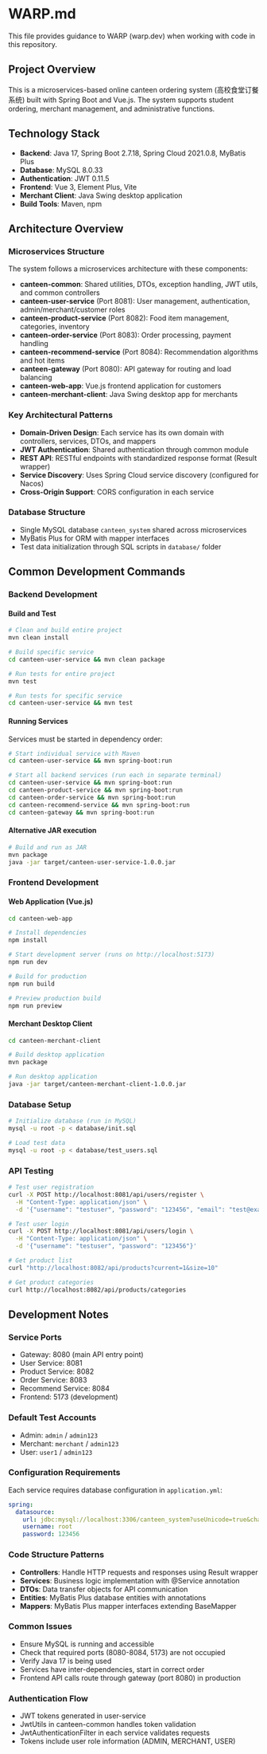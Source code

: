 # WARP.md

This file provides guidance to WARP (warp.dev) when working with code in this repository.

## Project Overview

This is a microservices-based online canteen ordering system (高校食堂订餐系统) built with Spring Boot and Vue.js. The system supports student ordering, merchant management, and administrative functions.

## Technology Stack

- **Backend**: Java 17, Spring Boot 2.7.18, Spring Cloud 2021.0.8, MyBatis Plus
- **Database**: MySQL 8.0.33
- **Authentication**: JWT 0.11.5
- **Frontend**: Vue 3, Element Plus, Vite
- **Merchant Client**: Java Swing desktop application
- **Build Tools**: Maven, npm

## Architecture Overview

### Microservices Structure
The system follows a microservices architecture with these components:

- **canteen-common**: Shared utilities, DTOs, exception handling, JWT utils, and common controllers
- **canteen-user-service** (Port 8081): User management, authentication, admin/merchant/customer roles
- **canteen-product-service** (Port 8082): Food item management, categories, inventory
- **canteen-order-service** (Port 8083): Order processing, payment handling
- **canteen-recommend-service** (Port 8084): Recommendation algorithms and hot items
- **canteen-gateway** (Port 8080): API gateway for routing and load balancing
- **canteen-web-app**: Vue.js frontend application for customers
- **canteen-merchant-client**: Java Swing desktop app for merchants

### Key Architectural Patterns
- **Domain-Driven Design**: Each service has its own domain with controllers, services, DTOs, and mappers
- **JWT Authentication**: Shared authentication through common module
- **REST API**: RESTful endpoints with standardized response format (Result wrapper)
- **Service Discovery**: Uses Spring Cloud service discovery (configured for Nacos)
- **Cross-Origin Support**: CORS configuration in each service

### Database Structure
- Single MySQL database `canteen_system` shared across microservices
- MyBatis Plus for ORM with mapper interfaces
- Test data initialization through SQL scripts in `database/` folder

## Common Development Commands

### Backend Development

#### Build and Test
```bash
# Clean and build entire project
mvn clean install

# Build specific service
cd canteen-user-service && mvn clean package

# Run tests for entire project
mvn test

# Run tests for specific service
cd canteen-user-service && mvn test
```

#### Running Services
Services must be started in dependency order:

```bash
# Start individual service with Maven
cd canteen-user-service && mvn spring-boot:run

# Start all backend services (run each in separate terminal)
cd canteen-user-service && mvn spring-boot:run
cd canteen-product-service && mvn spring-boot:run  
cd canteen-order-service && mvn spring-boot:run
cd canteen-recommend-service && mvn spring-boot:run
cd canteen-gateway && mvn spring-boot:run
```

#### Alternative JAR execution
```bash
# Build and run as JAR
mvn package
java -jar target/canteen-user-service-1.0.0.jar
```

### Frontend Development

#### Web Application (Vue.js)
```bash
cd canteen-web-app

# Install dependencies
npm install

# Start development server (runs on http://localhost:5173)
npm run dev

# Build for production
npm run build

# Preview production build
npm run preview
```

#### Merchant Desktop Client
```bash
cd canteen-merchant-client

# Build desktop application
mvn package

# Run desktop application
java -jar target/canteen-merchant-client-1.0.0.jar
```

### Database Setup
```bash
# Initialize database (run in MySQL)
mysql -u root -p < database/init.sql

# Load test data
mysql -u root -p < database/test_users.sql
```

### API Testing
```bash
# Test user registration
curl -X POST http://localhost:8081/api/users/register \
  -H "Content-Type: application/json" \
  -d '{"username": "testuser", "password": "123456", "email": "test@example.com", "realName": "测试用户"}'

# Test user login
curl -X POST http://localhost:8081/api/users/login \
  -H "Content-Type: application/json" \
  -d '{"username": "testuser", "password": "123456"}'

# Get product list
curl "http://localhost:8082/api/products?current=1&size=10"

# Get product categories
curl http://localhost:8082/api/products/categories
```

## Development Notes

### Service Ports
- Gateway: 8080 (main API entry point)
- User Service: 8081
- Product Service: 8082  
- Order Service: 8083
- Recommend Service: 8084
- Frontend: 5173 (development)

### Default Test Accounts
- Admin: `admin` / `admin123`
- Merchant: `merchant` / `admin123`
- User: `user1` / `admin123`

### Configuration Requirements
Each service requires database configuration in `application.yml`:
```yaml
spring:
  datasource:
    url: jdbc:mysql://localhost:3306/canteen_system?useUnicode=true&characterEncoding=utf-8&useSSL=false&serverTimezone=Asia/Shanghai
    username: root
    password: 123456
```

### Code Structure Patterns
- **Controllers**: Handle HTTP requests and responses using Result wrapper
- **Services**: Business logic implementation with @Service annotation
- **DTOs**: Data transfer objects for API communication
- **Entities**: MyBatis Plus database entities with annotations
- **Mappers**: MyBatis Plus mapper interfaces extending BaseMapper

### Common Issues
- Ensure MySQL is running and accessible
- Check that required ports (8080-8084, 5173) are not occupied
- Verify Java 17 is being used
- Services have inter-dependencies, start in correct order
- Frontend API calls route through gateway (port 8080) in production

### Authentication Flow
- JWT tokens generated in user-service
- JwtUtils in canteen-common handles token validation
- JwtAuthenticationFilter in each service validates requests
- Tokens include user role information (ADMIN, MERCHANT, USER)
